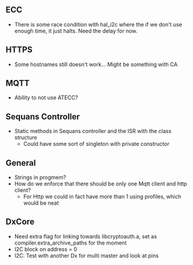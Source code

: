 ## ECC
- There is some race condition with hal_i2c where the if we don't use enough 
  time, it just halts. Need the delay for now.


## HTTPS
- Some hostnames still doesn't work... Might be something with CA


## MQTT
- Ability to not use ATECC?


## Sequans Controller
- Static methods in Sequans controller and the ISR with the class structure
    - Could have some sort of singleton with private constructor


## General
- Strings in progmem?
- How do we enforce that there should be only one Mqtt client and http client?
    - For Http we could in fact have more than 1 using profiles, which would be 
      neat


## DxCore 
- Need extra flag for linking towards libcryptoauth.a, set as 
  compiler.extra_archive_paths for the moment
- I2C block on address = 0
- I2C: Test with another Dx for multi master and look at pins
